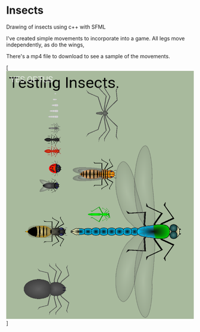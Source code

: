 # Insects
Drawing of insects using c++ with SFML 

I've created simple movements to incorporate into a game.
All legs move independently, as do the wings, 

There's a mp4 file to download to see a sample of the movements.

[![image](sample.png)]
